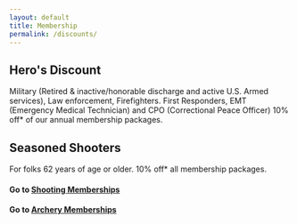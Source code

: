 ```yaml
---
layout: default
title: Membership
permalink: /discounts/
---
```


<!-- BLANK -->

## Hero's Discount
Military (Retired & inactive/honorable discharge and active U.S. Armed services), Law enforcement, Firefighters. First Responders, EMT (Emergency Medical Technician) and CPO
(Correctional Peace Officer) 10% off* of our annual membership packages. 
         
## Seasoned Shooters
For folks 62 years of age or older. 10% off* all membership packages. <br>

#### Go to [Shooting Memberships](/membership/)  
#### Go to [Archery Memberships](/archery-membership/)